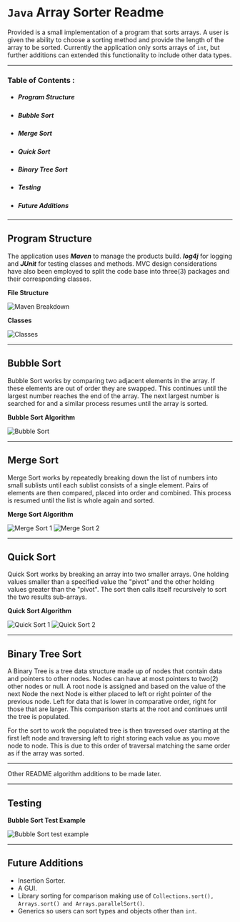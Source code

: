 # `Java` Array Sorter Readme


Provided is a small implementation of a program that sorts arrays. A user is given the ability to choose a sorting method and provide the length of the array to be sorted. Currently the application only sorts arrays of `int`, but further additions can extended this functionality to include other data types.

---

 ### Table of Contents :
 - ##### Program Structure
 - ##### Bubble Sort
 - ##### Merge Sort
 - ##### Quick Sort
 - ##### Binary Tree Sort
 - ##### Testing
 - ##### Future Additions

 ---

## Program Structure
The application uses **_Maven_** to manage the products build. **_log4j_** for logging and **_JUnit_** for testing classes and methods. MVC design considerations have also been employed to split the code base into three(3) packages and their corresponding classes.

__File Structure__

![Maven Breakdown](READMEadds/MavenBreakdown.png)

__Classes__

![Classes](READMEadds/Classes.png)

 ---

## Bubble Sort
Bubble Sort works by comparing two adjacent elements in the array. If these elements are out of order they are swapped. This continues until the largest number reaches the end of the array. The next largest number is searched for and a similar process resumes until the array is sorted.

__Bubble Sort Algorithm__

![Bubble Sort](READMEadds/BubbleSortA.png)

---

## Merge Sort
Merge Sort works by repeatedly breaking down the list of numbers into small sublists until each sublist consists of a single element. Pairs of elements are then compared, placed into order and combined. This process is resumed until the list is whole again and sorted.

__Merge Sort Algorithm__

![Merge Sort 1](READMEadds/MergeSortA1.png)
![Merge Sort 2](READMEadds/MergeSortA2.png)

---

## Quick Sort
Quick Sort works by breaking an array into two smaller arrays. One holding values smaller than a specified value the "pivot" and the other holding values greater than the "pivot". The sort then calls itself recursively to sort the two results sub-arrays.

__Quick Sort Algorithm__

![Quick Sort 1](READMEadds/QuickSortA1.png)
![Quick Sort 2](READMEadds/QuickSortA2.png)

---

## Binary Tree Sort

A Binary Tree is a tree data structure made up of nodes that contain data and pointers to other nodes.
Nodes can have at most pointers to two(2) other nodes or null. A root node is assigned and based on the value of the next Node the next Node is either placed to left or right pointer of the previous node. Left for data that is lower in comparative order, right for those that are larger. This comparison starts at the root and continues until the tree is populated.

For the sort to work the populated tree is then traversed over starting at the first left node and traversing left to right storing each value as you move node to node. This is due to this order of traversal matching the same order as if the array was sorted.

---

Other README algorithm additions to be made later.

---

## Testing

__Bubble Sort Test Example__

![Bubble Sort test example](READMEadds/BSTestexample.png)

---

##  Future Additions

- Insertion Sorter.
- A GUI.
- Library sorting for comparison making use of `Collections.sort(), Arrays.sort() and Arrays.parallelSort()`.
- Generics so users can sort types and objects other than `int`.
